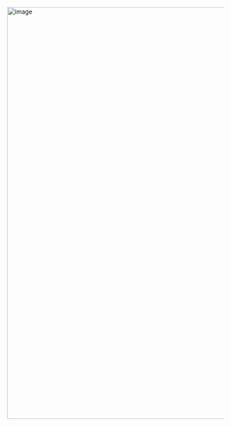 
<img width="959" alt="image" src="https://github.com/user-attachments/assets/96f5fef8-0778-4402-bee1-eee2a91877b5" />

